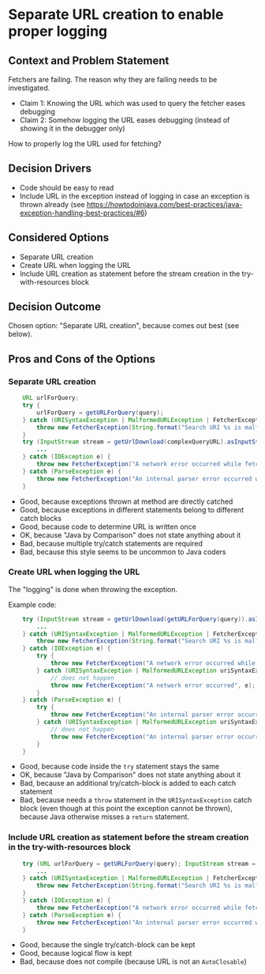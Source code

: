 # Separate URL creation to enable proper logging

## Context and Problem Statement

Fetchers are failing.
The reason why they are failing needs to be investigated.

* Claim 1: Knowing the URL which was used to query the fetcher eases debugging
* Claim 2: Somehow logging the URL eases debugging (instead of showing it in the debugger only)

How to properly log the URL used for fetching?

## Decision Drivers

* Code should be easy to read
* Include URL in the exception instead of logging in case an exception is thrown already (see <https://howtodoinjava.com/best-practices/java-exception-handling-best-practices/#6>)

## Considered Options

* Separate URL creation
* Create URL when logging the URL
* Include URL creation as statement before the stream creation in the try-with-resources block

## Decision Outcome

Chosen option: "Separate URL creation", because comes out best \(see below\).

## Pros and Cons of the Options

### Separate URL creation

```java
    URL urlForQuery;
    try {
        urlForQuery = getURLForQuery(query);
    } catch (URISyntaxException | MalformedURLException | FetcherException e) {
        throw new FetcherException(String.format("Search URI %s is malformed", query), e);
    }
    try (InputStream stream = getUrlDownload(complexQueryURL).asInputStream()) {
        ...
    } catch (IOException e) {
        throw new FetcherException("A network error occurred while fetching from " + urlForQuery.toString(), e);
    } catch (ParseException e) {
        throw new FetcherException("An internal parser error occurred while fetching from " + urlForQuery.toString(), e);
    }
```

* Good, because exceptions thrown at method are directly catched
* Good, because exceptions in different statements belong to different catch blocks
* Good, because code to determine URL is written once
* OK, because "Java by Comparison" does not state anything about it
* Bad, because multiple try/catch statements are required
* Bad, because this style seems to be uncommon to Java coders

### Create URL when logging the URL

The "logging" is done when throwing the exception.

Example code:

```java
    try (InputStream stream = getUrlDownload(getURLForQuery(query)).asInputStream()) {
        ...
    } catch (URISyntaxException | MalformedURLException | FetcherException e) {
        throw new FetcherException(String.format("Search URI %s is malformed", query), e);
    } catch (IOException e) {
        try {
            throw new FetcherException("A network error occurred while fetching from " + getURLForQuery(query), e);
        } catch (URISyntaxException | MalformedURLException uriSyntaxException) {
            // does not happen
            throw new FetcherException("A network error occurred", e);
        }
    } catch (ParseException e) {
        try {
            throw new FetcherException("An internal parser error occurred while fetching from " + getURLForQuery(query), e);
        } catch (URISyntaxException | MalformedURLException uriSyntaxException) {
            // does not happen
            throw new FetcherException("An internal parser error occurred", e);
        }
    }
```

* Good, because code inside the `try` statement stays the same
* OK, because "Java by Comparison" does not state anything about it
* Bad, because an additional try/catch-block is added to each catch statement
* Bad, because needs a `throw` statement in the `URISyntaxException` catch block (even though at this point the exception cannot be thrown), because Java otherwise misses a `return` statement.

### Include URL creation as statement before the stream creation in the try-with-resources block

```java
    try (URL urlForQuery = getURLForQuery(query); InputStream stream = urlForQuery.asInputStream()) {
        ...
    } catch (URISyntaxException | MalformedURLException | FetcherException e) {
        throw new FetcherException(String.format("Search URI %s is malformed", query), e);
    }
    } catch (IOException e) {
        throw new FetcherException("A network error occurred while fetching from " + urlForQuery.toString(), e);
    } catch (ParseException e) {
        throw new FetcherException("An internal parser error occurred while fetching from " + urlForQuery.toString(), e);
    }
```

* Good, because the single try/catch-block can be kept
* Good, because logical flow is kept
* Bad, because does not compile (because URL is not an `AutoClosable`)

